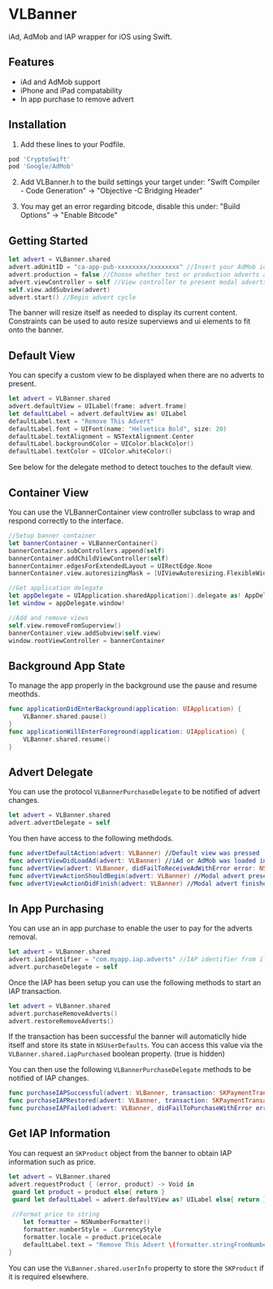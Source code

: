 # VLBanner
iAd, AdMob and IAP wrapper for iOS using Swift.

## Features
  * iAd and AdMob support
  * iPhone and iPad compatability
  * In app purchase to remove advert

## Installation

1) Add these lines to your Podfile.
```bash
pod 'CryptoSwift'
pod 'Google/AdMob'
```

2) Add VLBanner.h to the build settings your target under:
"Swift Compiler - Code Generation" -> "Objective -C Bridging Header"

3) You may get an error regarding bitcode, disable this under:
"Build Options" -> "Enable Bitcode"

## Getting Started

```swift
let advert = VLBanner.shared
advert.adUnitID = "ca-app-pub-xxxxxxxx/xxxxxxxx" //Insert your AdMob identifier here
advert.production = false //Choose whether test or production adverts are shown
advert.viewController = self //View controller to present modal adverts
self.view.addSubview(advert)
advert.start() //Begin advert cycle
```

The banner will resize itself as needed to display its current content.
Constraints can be used to auto resize superviews and ui elements to fit onto the banner.

## Default View

You can specify a custom view to be displayed when there are no adverts to present.
```swift
let advert = VLBanner.shared
advert.defaultView = UILabel(frame: advert.frame)
let defaultLabel = advert.defaultView as! UILabel
defaultLabel.text = "Remove This Advert"
defaultLabel.font = UIFont(name: "Helvetica Bold", size: 20)
defaultLabel.textAlignment = NSTextAlignment.Center
defaultLabel.backgroundColor = UIColor.blackColor()
defaultLabel.textColor = UIColor.whiteColor()
```
See below for the delegate method to detect touches to the default view.

## Container View

You can use the VLBannerContainer view controller subclass to wrap and respond correctly to the interface.

```swift
//Setup banner container
let bannerContainer = VLBannerContainer()
bannerContainer.subControllers.append(self)
bannerContainer.addChildViewController(self)
bannerContainer.edgesForExtendedLayout = UIRectEdge.None
bannerContainer.view.autoresizingMask = [UIViewAutoresizing.FlexibleWidth, UIViewAutoresizing.FlexibleHeight]

//Get application delegate
let appDelegate = UIApplication.sharedApplication().delegate as! AppDelegate
let window = appDelegate.window!

//Add and remove views
self.view.removeFromSuperview()
bannerContainer.view.addSubview(self.view)
window.rootViewController = bannerContainer
```

## Background App State

To manage the app properly in the background use the pause and resume meothds.

```swift
func applicationDidEnterBackground(application: UIApplication) {
	VLBanner.shared.pause()
}
func applicationWillEnterForeground(application: UIApplication) {
	VLBanner.shared.resume()
}
```

## Advert Delegate

You can use the protocol `VLBannerPurchaseDelegate` to be notified of advert changes.
```swift
let advert = VLBanner.shared
advert.advertDelegate = self
```

You then have access to the following methdods.
```swift
func advertDefaultAction(advert: VLBanner) //Default view was pressed
func advertViewDidLoadAd(advert: VLBanner) //iAd or AdMob was loaded into view
func advertView(advert: VLBanner, didFailToReceiveAdWithError error: NSError) //iAd or AdMob returned an error
func advertViewActionShouldBegin(advert: VLBanner) //Modal advert presented from user click
func advertViewActionDidFinish(advert: VLBanner) //Modal advert finished presenting
```

## In App Purchasing

You can use an in app purchase to enable the user to pay for the adverts removal.
```swift
let advert = VLBanner.shared
advert.iapIdentifier = "com.myapp.iap.adverts" //IAP identifier from iTunes Connect
advert.purchaseDelegate = self
```

Once the IAP has been setup you can use the following methods to start an IAP transaction.
```swift
let advert = VLBanner.shared
advert.purchaseRemoveAdverts()
advert.restoreRemoveAdverts()
```
If the transaction has been successful the banner will automaticlly hide itself and store its state in `NSUserDefaults`.
You can access this value via the `VLBanner.shared.iapPurchased` boolean property. (true is hidden)

You can then use the following `VLBannerPurchaseDelegate` methods to be notified of IAP changes.
```swift
func purchaseIAPSuccessful(advert: VLBanner, transaction: SKPaymentTransaction)
func purchaseIAPRestored(advert: VLBanner, transaction: SKPaymentTransaction)
func purchaseIAPFailed(advert: VLBanner, didFailToPurchaseWithError error: NSError)
```

## Get IAP Information

You can request an `SKProduct` object from the banner to obtain IAP information such as price.
```swift
let advert = VLBanner.shared
advert.requestProduct { (error, product) -> Void in
 guard let product = product else{ return }
 guard let defaultLabel = advert.defaultView as? UILabel else{ return }
  
 //Format price to string
	let formatter = NSNumberFormatter()
	formatter.numberStyle = .CurrencyStyle
	formatter.locale = product.priceLocale
	defaultLabel.text = "Remove This Advert \(formatter.stringFromNumber(product.price)!)"
}
```
You can use the `VLBanner.shared.userInfo` property to store the `SKProduct` if it is required elsewhere.
